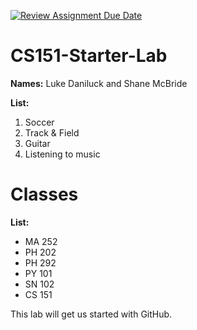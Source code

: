 [![Review Assignment Due Date](https://classroom.github.com/assets/deadline-readme-button-22041afd0340ce965d47ae6ef1cefeee28c7c493a6346c4f15d667ab976d596c.svg)](https://classroom.github.com/a/SaEpsRqx)

# CS151-Starter-Lab

**Names:** Luke Daniluck and Shane McBride

**List:**
1. Soccer
2. Track & Field
3. Guitar
4. Listening to music

# Classes
**List:**

- MA 252
- PH 202
- PH 292
- PY 101
- SN 102
- CS 151


This lab will get us started with GitHub.
